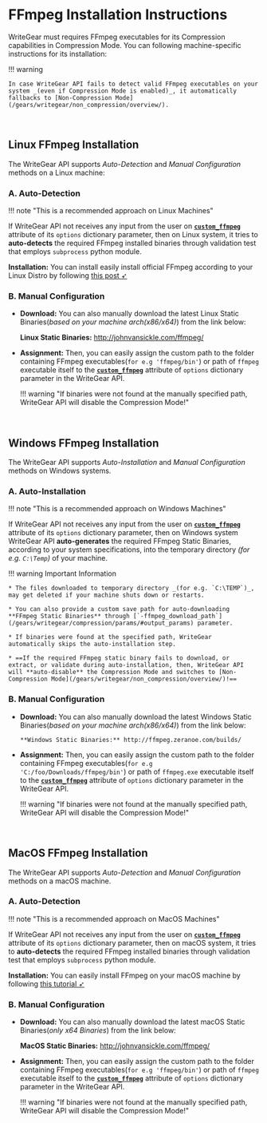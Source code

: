 <!--
===============================================
vidgear library source-code is deployed under the Apache 2.0 License:

Copyright (c) 2019-2020 Abhishek Thakur(@abhiTronix) <abhi.una12@gmail.com>

Licensed under the Apache License, Version 2.0 (the "License");
you may not use this file except in compliance with the License.
You may obtain a copy of the License at

   http://www.apache.org/licenses/LICENSE-2.0

Unless required by applicable law or agreed to in writing, software
distributed under the License is distributed on an "AS IS" BASIS,
WITHOUT WARRANTIES OR CONDITIONS OF ANY KIND, either express or implied.
See the License for the specific language governing permissions and
limitations under the License.
===============================================
-->

# FFmpeg Installation Instructions

WriteGear must requires FFmpeg executables for its Compression capabilities in Compression Mode. You can following machine-specific instructions for its installation:


!!! warning

    In case WriteGear API fails to detect valid FFmpeg executables on your system _(even if Compression Mode is enabled)_, it automatically fallbacks to [Non-Compression Mode](/gears/writegear/non_compression/overview/).

&nbsp;


## Linux FFmpeg Installation

The WriteGear API supports _Auto-Detection_ and _Manual Configuration_ methods on a Linux machine:

### A. Auto-Detection 

!!! note "This is a recommended approach on Linux Machines"

If WriteGear API not receives any input from the user on [**`custom_ffmpeg`**](/gears/writegear/compression/params/#custom_ffmpeg) attribute of its `options` dictionary parameter, then on Linux system, it tries to **auto-detects** the required FFmpeg installed binaries through validation test that employs `subprocess` python module. 

**Installation:** You can install easily install official FFmpeg according to your Linux Distro by following [this post ➶](https://www.tecmint.com/install-ffmpeg-in-linux/)


### B. Manual Configuration

* **Download:** You can also manually download the latest Linux Static Binaries(*based on your machine arch(x86/x64)*) from the link below:

    **Linux Static Binaries:** http://johnvansickle.com/ffmpeg/

* **Assignment:** Then, you can easily assign the custom path to the folder containing FFmpeg executables(`for e.g 'ffmpeg/bin'`)  or path of `ffmpeg` executable itself to the [**`custom_ffmpeg`**](/gears/writegear/compression/params/#custom_ffmpeg) attribute of `options` dictionary parameter in the WriteGear API.

    !!! warning "If binaries were not found at the manually specified path, WriteGear API will disable the Compression Mode!"

&nbsp;

## Windows FFmpeg Installation

The WriteGear API supports _Auto-Installation_ and _Manual Configuration_ methods on Windows systems.

### A. Auto-Installation

!!! note "This is a recommended approach on Windows Machines"

If WriteGear API not receives any input from the user on [**`custom_ffmpeg`**](/gears/writegear/compression/params/#custom_ffmpeg) attribute of its `options` dictionary parameter, then on Windows system WriteGear API **auto-generates** the required FFmpeg Static Binaries, according to your system specifications, into the temporary directory _(for e.g. `C:\Temp`)_ of your machine.

!!! warning Important Information

    * The files downloaded to temporary directory _(for e.g. `C:\TEMP`)_, may get deleted if your machine shuts down or restarts.

    * You can also provide a custom save path for auto-downloading **FFmpeg Static Binaries** through [`-ffmpeg_download_path`](/gears/writegear/compression/params/#output_params) parameter.

    * If binaries were found at the specified path, WriteGear automatically skips the auto-installation step.

    * ==If the required FFmpeg static binary fails to download, or extract, or validate during auto-installation, then, WriteGear API will **auto-disable** the Compression Mode and switches to [Non-Compression Mode](/gears/writegear/non_compression/overview/)!==


### B. Manual Configuration

* **Download:** You can also manually download the latest Windows Static Binaries(*based on your machine arch(x86/x64)*) from the link below:
   
      **Windows Static Binaries:** http://ffmpeg.zeranoe.com/builds/

*  **Assignment:** Then, you can easily assign the custom path to the folder containing FFmpeg executables(`for e.g 'C:/foo/Downloads/ffmpeg/bin'`) or path of `ffmpeg.exe` executable itself to the [**`custom_ffmpeg`**](/gears/writegear/compression/params/#custom_ffmpeg) attribute of `options` dictionary parameter in the WriteGear API.

    !!! warning "If binaries were not found at the manually specified path, WriteGear API will disable the Compression Mode!"


&nbsp;


## MacOS FFmpeg Installation

The WriteGear API supports _Auto-Detection_ and _Manual Configuration_ methods on a macOS machine.

### A. Auto-Detection

!!! note "This is a recommended approach on MacOS Machines"

If WriteGear API not receives any input from the user on [**`custom_ffmpeg`**](/gears/writegear/compression/params/#custom_ffmpeg) attribute of its `options` dictionary parameter, then on macOS system, it tries to **auto-detects** the required FFmpeg installed binaries through validation test that employs `subprocess` python module.

**Installation:** You can easily install FFmpeg on your macOS machine by following [this tutorial ➶](https://trac.ffmpeg.org/wiki/CompilationGuide/macOS)

### B. Manual Configuration

* **Download:** You can also manually download the latest macOS Static Binaries(*only x64 Binaries*) from the link below:
  
    **MacOS Static Binaries:** http://johnvansickle.com/ffmpeg/

* **Assignment:** Then, you can easily assign the custom path to the folder containing FFmpeg executables(`for e.g 'ffmpeg/bin'`) or path of `ffmpeg` executable itself to the [**`custom_ffmpeg`**](/gears/writegear/compression/params/#custom_ffmpeg) attribute of `options` dictionary parameter in the WriteGear API.


    !!! warning "If binaries were not found at the manually specified path, WriteGear API will disable the Compression Mode!"

   
&nbsp;


